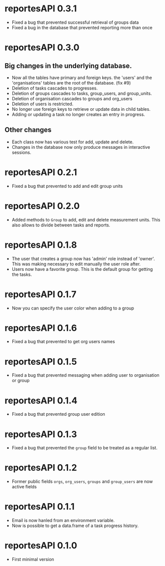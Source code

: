 # reportesAPI 0.3.1

- Fixed a bug that prevented successful retrieval of groups data
- Fixed a bug in the database that prevented reporting more than once

# reportesAPI 0.3.0

##  Big changes in the underlying database. 

- Now all the tables have primary and foreign keys. the 'users' and the 'organisations' tables are the root of the database. (fix #9)
- Deletion of tasks cascades to progresses.
- Deletion of groups cascades to tasks, group_users, and group_units.
- Deletion of organisation cascades to groups and org_users
- Deletion of users is restricted.
- No longer use foreign keys to retrieve or update data in child tables.
- Adding or updating a task no longer creates an entry in progress.

## Other changes

- Each class now has various test for add, update and delete.
- Changes in the database now only produce messages in interactive sessions.

# reportesAPI 0.2.1

- Fixed a bug that prevented to add and edit group units

# reportesAPI 0.2.0

- Added methods to `Group` to add, edit and delete measurement units. This also allows to divide between tasks and reports.

# reportesAPI 0.1.8

- The user that creates a group now has 'admin' role instead of 'owner'. This was making necessary to edit manually the user role after.
- Users now have a favorite group. This is the default group for getting the tasks.

# reportesAPI 0.1.7

- Now you can specify the user color when adding to a group

# reportesAPI 0.1.6

- Fixed a bug that prevented to get org users names

# reportesAPI 0.1.5

- Fixed a bug that prevented messaging when adding user to organisation or group

# reportesAPI 0.1.4

- Fixed a bug that prevented group user edition

# reportesAPI 0.1.3

- Fixed a bug that prevented the `group` field to be treated as a regular list.

# reportesAPI 0.1.2

- Former public fields `orgs`, `org_users`, `groups` and `group_users` are now active fields

# reportesAPI 0.1.1

- Email is now hanled from an environment variable.
- Now is possible to get a data.frame of a task progress history.

# reportesAPI 0.1.0

- First minimal version
